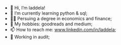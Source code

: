 - 👋 Hi, I’m laddela!
- 🌱 I’m currently learning python & sql;
- 👩‍🎓 Persuing a degree in economics and finance;
- 🎈 My hobbies: goodreads and medium;
- 📫 How to reach me: www.linkedin.com/in/laddela;
- 💼 Working in audit;


<!---
Laddela/Laddela is a ✨ special ✨ repository because its `README.md` (this file) appears on your GitHub profile.
You can click the Preview link to take a look at your changes.
--->
